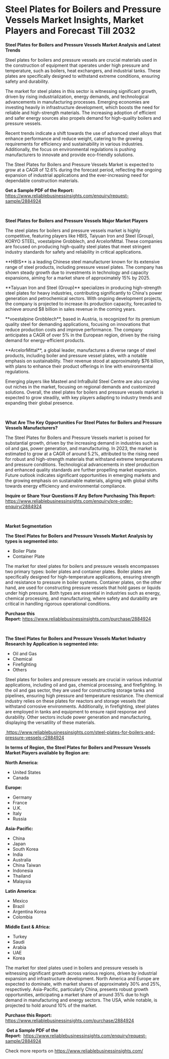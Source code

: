 <p><h1>Steel Plates for Boilers and Pressure Vessels Market Insights, Market Players and Forecast Till 2032</h1></p><p><strong>Steel Plates for Boilers and Pressure Vessels Market Analysis and Latest Trends</strong></p>
<p><p>Steel plates for boilers and pressure vessels are crucial materials used in the construction of equipment that operates under high pressure and temperature, such as boilers, heat exchangers, and industrial tanks. These plates are specifically designed to withstand extreme conditions, ensuring safety and durability.</p><p>The market for steel plates in this sector is witnessing significant growth, driven by rising industrialization, energy demands, and technological advancements in manufacturing processes. Emerging economies are investing heavily in infrastructure development, which boosts the need for reliable and high-strength materials. The increasing adoption of efficient and safer energy sources also propels demand for high-quality boilers and pressure vessels.</p><p>Recent trends indicate a shift towards the use of advanced steel alloys that enhance performance and reduce weight, catering to the growing requirements for efficiency and sustainability in various industries. Additionally, the focus on environmental regulations is pushing manufacturers to innovate and provide eco-friendly solutions.</p><p>The Steel Plates for Boilers and Pressure Vessels Market is expected to grow at a CAGR of 12.6% during the forecast period, reflecting the ongoing expansion of industrial applications and the ever-increasing need for dependable construction materials.</p></p>
<p><strong>Get a Sample PDF of the Report:&nbsp;</strong> <a href="https://www.reliablebusinessinsights.com/enquiry/request-sample/2884924?utm_campaign=3278&utm_medium=2&utm_source=Github&utm_content=ia&utm_term=13032025&utm_id=steel-plates-for-boilers-and-pressure-vessels">https://www.reliablebusinessinsights.com/enquiry/request-sample/2884924</a></p>
<p>&nbsp;</p>
<p><strong>Steel Plates for Boilers and Pressure Vessels Major Market Players</strong></p>
<p><p>The steel plates for boilers and pressure vessels market is highly competitive, featuring players like HBIS, Taiyuan Iron and Steel (Group), KORYO STEEL, voestalpine Grobblech, and ArcelorMittal. These companies are focused on producing high-quality steel plates that meet stringent industry standards for safety and reliability in critical applications.</p><p>**HBIS** is a leading Chinese steel manufacturer known for its extensive range of steel products, including pressure vessel plates. The company has shown steady growth due to investments in technology and capacity expansions, aiming for a market share of approximately 15% by 2025.</p><p>**Taiyuan Iron and Steel (Group)** specializes in producing high-strength steel plates for heavy industries, contributing significantly to China's power generation and petrochemical sectors. With ongoing development projects, the company is projected to increase its production capacity, forecasted to achieve around $8 billion in sales revenue in the coming years.</p><p>**voestalpine Grobblech**, based in Austria, is recognized for its premium quality steel for demanding applications, focusing on innovations that reduce production costs and improve performance. The company anticipates a CAGR of over 5% in the European region, driven by the rising demand for energy-efficient products.</p><p>**ArcelorMittal**, a global leader, manufactures a diverse range of steel products, including boiler and pressure vessel plates, with a notable emphasis on sustainability. Their revenue stood at approximately $76 billion, with plans to enhance their product offerings in line with environmental regulations.</p><p>Emerging players like Masteel and InfraBuild Steel Centre are also carving out niches in the market, focusing on regional demands and customized solutions. Overall, the steel plates for boilers and pressure vessels market is expected to grow steadily, with key players adapting to industry trends and expanding their global presence.</p></p>
<p>&nbsp;</p>
<p><strong>What Are The Key Opportunities For Steel Plates for Boilers and Pressure Vessels Manufacturers?</strong></p>
<p><p>The Steel Plates for Boilers and Pressure Vessels market is poised for substantial growth, driven by the increasing demand in industries such as oil and gas, power generation, and manufacturing. In 2023, the market is estimated to grow at a CAGR of around 5.2%, attributed to the rising need for robust and high-strength materials that withstand extreme temperatures and pressure conditions. Technological advancements in steel production and enhanced quality standards are further propelling market expansion. Future outlook indicates significant opportunities in emerging markets and the growing emphasis on sustainable materials, aligning with global shifts towards energy efficiency and environmental compliance.</p></p>
<p><strong>Inquire or Share Your Questions If Any Before Purchasing This Report:</strong> <a href="https://www.reliablebusinessinsights.com/enquiry/pre-order-enquiry/2884924?utm_campaign=3278&utm_medium=2&utm_source=Github&utm_content=ia&utm_term=13032025&utm_id=steel-plates-for-boilers-and-pressure-vessels">https://www.reliablebusinessinsights.com/enquiry/pre-order-enquiry/2884924</a></p>
<p>&nbsp;</p>
<p><strong>Market Segmentation</strong></p>
<p><strong>The Steel Plates for Boilers and Pressure Vessels Market Analysis by types is segmented into:</strong></p>
<p><ul><li>Boiler Plate</li><li>Container Plate</li></ul></p>
<p><p>The market for steel plates for boilers and pressure vessels encompasses two primary types: boiler plates and container plates. Boiler plates are specifically designed for high-temperature applications, ensuring strength and resistance to pressure in boiler systems. Container plates, on the other hand, are used for constructing pressure vessels that hold gases or liquids under high pressure. Both types are essential in industries such as energy, chemical processing, and manufacturing, where safety and durability are critical in handling rigorous operational conditions.</p></p>
<p><strong>Purchase this Report:&nbsp;</strong><a href="https://www.reliablebusinessinsights.com/purchase/2884924?utm_campaign=3278&utm_medium=2&utm_source=Github&utm_content=ia&utm_term=13032025&utm_id=steel-plates-for-boilers-and-pressure-vessels">https://www.reliablebusinessinsights.com/purchase/2884924</a></p>
<p>&nbsp;</p>
<p><strong>The Steel Plates for Boilers and Pressure Vessels Market Industry Research by Application is segmented into:</strong></p>
<p><ul><li>Oil and Gas</li><li>Chemical</li><li>Firefighting</li><li>Others</li></ul></p>
<p><p>Steel plates for boilers and pressure vessels are crucial in various industrial applications, including oil and gas, chemical processing, and firefighting. In the oil and gas sector, they are used for constructing storage tanks and pipelines, ensuring high pressure and temperature resistance. The chemical industry relies on these plates for reactors and storage vessels that withstand corrosive environments. Additionally, in firefighting, steel plates are employed in tanks and equipment to ensure rapid response and durability. Other sectors include power generation and manufacturing, displaying the versatility of these materials.</p></p>
<p><a href="https://www.reliablebusinessinsights.com/steel-plates-for-boilers-and-pressure-vessels-r2884924?utm_campaign=3278&utm_medium=2&utm_source=Github&utm_content=ia&utm_term=13032025&utm_id=steel-plates-for-boilers-and-pressure-vessels">&nbsp;https://www.reliablebusinessinsights.com/steel-plates-for-boilers-and-pressure-vessels-r2884924</a></p>
<p><strong>In terms of Region, the Steel Plates for Boilers and Pressure Vessels Market Players available by Region are:</strong></p>
<p>
    <p> <strong> North America: </strong>
        <ul>
            <li>United States</li>
            <li>Canada</li>
        </ul>
        </p> 
    <p> <strong> Europe: </strong>
        <ul>
            <li>Germany</li>
            <li>France</li>
            <li>U.K.</li>
            <li>Italy</li>
            <li>Russia</li>
        </ul>
        </p> 
    <p> <strong> Asia-Pacific: </strong>
        <ul>
            <li>China</li>
            <li>Japan</li>
            <li>South Korea</li>
            <li>India</li>
            <li>Australia</li>
            <li>China Taiwan</li>
            <li>Indonesia</li>
            <li>Thailand</li>
            <li>Malaysia</li>
        </ul>
        </p> 
    <p> <strong> Latin America: </strong>
        <ul>
            <li>Mexico</li>
            <li>Brazil</li>
            <li>Argentina Korea</li>
            <li>Colombia</li>
        </ul>
        </p> 
    <p> <strong> Middle East & Africa: </strong>
        <ul>
            <li>Turkey</li>
            <li>Saudi</li>
            <li>Arabia</li>
            <li>UAE</li>
            <li>Korea</li>
        </ul>
    </p>
    </p>
<p><p>The market for steel plates used in boilers and pressure vessels is witnessing significant growth across various regions, driven by industrial expansion and infrastructure development. North America and Europe are expected to dominate, with market shares of approximately 30% and 25%, respectively. Asia-Pacific, particularly China, presents robust growth opportunities, anticipating a market share of around 35% due to high demand in manufacturing and energy sectors. The USA, while notable, is projected to hold around 10% of the market.</p></p>
<p><strong>Purchase this Report: </strong><a href="https://www.reliablebusinessinsights.com/purchase/2884924?utm_campaign=3278&utm_medium=2&utm_source=Github&utm_content=ia&utm_term=13032025&utm_id=steel-plates-for-boilers-and-pressure-vessels">https://www.reliablebusinessinsights.com/purchase/2884924</a></p>
<p>&nbsp;<strong>Get a Sample PDF of the Report:&nbsp;&nbsp;</strong><a href="https://www.reliablebusinessinsights.com/enquiry/request-sample/2884924?utm_campaign=3278&utm_medium=2&utm_source=Github&utm_content=ia&utm_term=13032025&utm_id=steel-plates-for-boilers-and-pressure-vessels">https://www.reliablebusinessinsights.com/enquiry/request-sample/2884924</a></p>
<p><strong></strong></p>
<p>Check more reports on <a href="https://www.reliablebusinessinsights.com/?utm_campaign=3278&utm_medium=2&utm_source=Github&utm_content=ia&utm_term=13032025&utm_id=steel-plates-for-boilers-and-pressure-vessels">https://www.reliablebusinessinsights.com/</a></p>